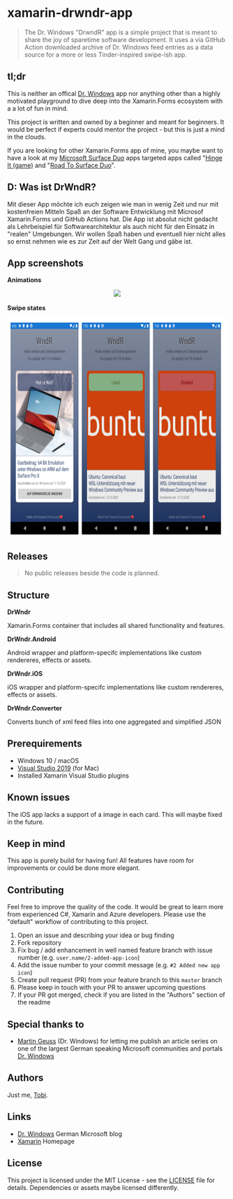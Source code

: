 # xamarin-drwndr-app
> The Dr. Windows "DrwndR" app is a simple project that is meant to share the joy of sparetime software development. It uses a via GitHub Action downloaded archive of Dr. Windows feed entries as a data source for a more or less Tinder-inspired swipe-ish app.

## tl;dr
This is neither an offical [Dr. Windows](https://www.drwindows.de) app nor anything other than a highly motivated playground to dive deep into the Xamarin.Forms ecosystem with a a lot of fun  in mind.

This project is written and owned by a beginner and meant for beginners. It would be perfect if experts could mentor the project - but this is just a mind in the clouds.

If you are looking for other Xamarin.Forms app of mine, you maybe want to have a look at my [Microsoft Surface Duo](https://www.microsoft.com/en-us/surface/devices/surface-duo)  apps targeted apps called "[Hinge It (game)](https://github.com/tscholze/xamarin-surface-duo-hinge-it) and "[Road To Surface Duo](https://github.com/tscholze/xamarin-road-to-surface-duo)".

## D: Was ist DrWndR?
Mit dieser App möchte ich euch zeigen wie man in wenig Zeit und nur mit kostenfreien Mitteln Spaß an der Software Entwicklung mit Microsof Xamarin.Forms und GitHub Actions hat. Die App ist absolut nicht gedacht als Lehrbeispiel für Softwarearchitektur als auch nicht für den Einsatz in "realen" Umgebungen. Wir wollen Spaß haben und eventuell hier nicht alles so ernst nehmen wie es zur Zeit auf der Welt Gang und gäbe ist.

## App screenshots

**Animations**
<center><img src="docs/screenplay.gif" height="500" /></center>

**Swipe states**
<center><img src="docs/screens.png" height="500" /></center>

## Releases

> No public releases beside the code is planned.

## Structure

**DrWndr**

Xamarin.Forms container that includes all shared functionality and features.

**DrWndr.Android**

Android wrapper and platform-specifc implementations like custom rendereres, effects or assets.

**DrWndr.iOS**

iOS wrapper and platform-specifc implementations like custom rendereres, effects or assets.

**DrWndr.Converter**

Converts bunch of xml feed files into one aggregated and simplified JSON

## Prerequirements
- Windows 10 / macOS 
- [Visual Studio 2019](https://visualstudio.microsoft.com/) (for Mac)
- Installed Xamarin Visual Studio plugins

## Known issues
The iOS app lacks a support of a image in each card. This will maybe fixed in the future.

## Keep in mind
This app is purely build for having fun! All features have room for improvements or could be done more elegant.

## Contributing
Feel free to improve the quality of the code. It would be great to learn more from experienced C#, Xamarin and Azure developers.
Please use the "default" workflow of contributing to this project.
1. Open an issue and describing your idea or bug finding
1. Fork repository
1. Fix bug / add enhancement in well named feature branch with issue number (e.g. `user.name/2-added-app-icon`)
1. Add the issue number to your commit message (e.g. `#2 Added new app icon`)
1. Create pull request (PR) from your feature branch to this `master` branch 
1. Please keep in touch with your PR to answer upcoming questions
1. If your PR got merged, check if you are listed in the "Authors" section of the readme

## Special thanks to
- [Martin Geuss](https://twitter.com/martingeuss) (Dr. Windows) for letting me publish an article series on one of the largest German speaking Microsoft communities and portals [Dr. Windows](https://drwindows.de)

## Authors
Just me, [Tobi]([https://tscholze.github.io).

## Links
- [Dr. Windows](https://www.drwindows.de) German Microsoft blog
- [Xamarin](https://dotnet.microsoft.com/apps/xamarin) Homepage

## License
This project is licensed under the MIT License - see the [LICENSE](LICENSE) file for details.
Dependencies or assets maybe licensed differently.


